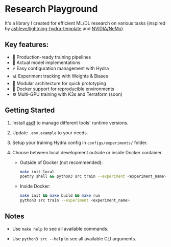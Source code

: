 # Research Playground

It's a library I created for efficient ML/DL research on various tasks (inspired by [ashleve/lightning-hydra-template](https://github.com/ashleve/lightning-hydra-template) and [NVIDIA/NeMo](https://github.com/NVIDIA/NeMo)).

## Key features:
- 🚀 Production-ready training pipelines
- 🧠 Actual model implementations
- ⚡️ Easy configuration management with Hydra
- 📊 Experiment tracking with Weights & Biases
- 🔧 Modular architecture for quick prototyping
- 🐳 Docker support for reproducible environments
- ☸️ Multi-GPU training with K3s and Terraform (soon) 

## Getting Started

1. Install [asdf](https://asdf-vm.com/guide/getting-started.html) to manage different tools' runtime versions.

2. Update `.env.example` to your needs.

3. Setup your training Hydra config in `configs/experiments/` folder.

4. Choose between local development outside or inside Docker container.

    * Outside of Docker (not recommended):

        ```bash
        make init-local
        poetry shell && python3 src train --experiment <experiment_name>
        ```
    * Inside Docker:

        ```bash
        make init && make build && make run
        python3 src train --experiment <experiment_name>
        ```

## Notes

* Use `make help` to see all available commands.

* Use `python3 src --help` to see all available CLI arguments.

